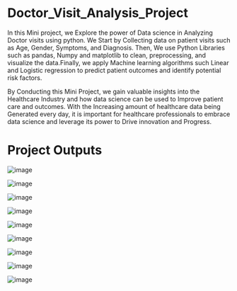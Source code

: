 # Doctor_Visit_Analysis_Project
In this Mini project, we Explore the power of Data science in Analyzing Doctor visits using python. We Start by Collecting data on patient visits such as Age, Gender, Symptoms, and Diagnosis. Then, We use Python Libraries such as pandas, Numpy and matplotlib to clean, preprocessing, and visualize the data.Finally, we apply Machine learning algorithms such Linear and Logistic regression to predict patient outcomes and identify potential risk factors.

By Conducting this Mini Project, we gain valuable insights into the Healthcare Industry and how data science can be used to Improve patient care and outcomes. With the Increasing amount of healthcare data being Generated every day, it is important for healthcare professionals to embrace data science and leverage its power to Drive innovation and Progress.

# Project Outputs

![image](https://github.com/gunnapanenikavya/Doctor_Visit_Project/assets/139001553/6cef0d15-74e6-4223-b98f-7ab92d3ef1ff)

![image](https://github.com/gunnapanenikavya/Doctor_Visit_Project/assets/139001553/80b96b8a-fc13-4f76-8fae-3a28cda5ec79)

![image](https://github.com/gunnapanenikavya/Doctor_Visit_Project/assets/139001553/5d5655be-c585-4500-b078-7bce8ac37965)

![image](https://github.com/gunnapanenikavya/Doctor_Visit_Project/assets/139001553/561a73c3-701b-4552-a9f3-fbbdb094c2ba)

![image](https://github.com/gunnapanenikavya/Doctor_Visit_Project/assets/139001553/d0907e62-4db0-45dd-99b8-c562cf6068be)

![image](https://github.com/gunnapanenikavya/Doctor_Visit_Project/assets/139001553/93f9ea76-fa72-4d24-b07f-8305cd8ae682)

![image](https://github.com/gunnapanenikavya/Doctor_Visit_Project/assets/139001553/02efa251-d5b6-4043-9c0f-ad9e7728c03f)

![image](https://github.com/gunnapanenikavya/Doctor_Visit_Project/assets/139001553/41c7a0b8-5092-48c2-826b-9406b4959b48)

![image](https://github.com/gunnapanenikavya/Doctor_Visit_Project/assets/139001553/44394292-7d8f-4826-aafa-93d942329adf)







